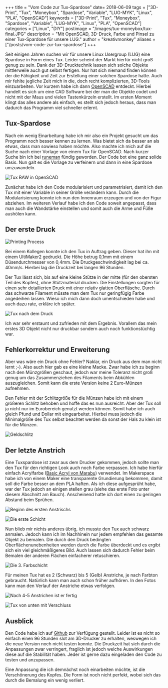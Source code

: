 +++
title = "Vom Code zur Tux-Spardose"
date= 2018-06-09
tags = ["3D-Print", "Tux", "Moneybox", "Spardose", "Variable", "LUG-MYK", "Linux", "PLA", "OpenSCAD"]
keywords = ["3D-Print", "Tux", "Moneybox", "Spardose", "Variable", "LUG-MYK", "Linux", "PLA", "OpenSCAD"]
categories = ["Linux", "DIY"]
postimage = "/images/tux-moneybox/tux-final.JPG"
description = "Mit OpenSCAD, 3D-Druck, Farbe und Pinsel zu einer Tux-Spardose für unsere LUG."
author = "kreativmonkey"
aliases = ["/posts/vom-code-zur-tux-spardose"]
+++

Seit einigen Jahren suchen wir für unsere Linux Usergroup (LUG) eine Spardose in Form eines Tux. Leider scheint der Markt hierfür nicht groß genug zu sein. Dank der 3D-Drucktechnik lassen sich solche Objekte mittlerweile auch gut selbst fertigen. Nur hat sich niemand finden können der die Fähigkeit und Zeit zur Erstellung einer solchen Spardose hatte. 
Auch mir fehlte jegliche Zeit mich in die, doch recht komplizierten, 3D-Tools einzuarbeiten. Vor kurzem habe ich dann [OpenSCAD](http://www.openscad.org/) entdeckt. Hierbei handelt es sich um eine CAD Software bei der man die Objekte codet und nicht mit der Maus und vielen Tastenkürzeln erstellt. Im ersten Moment klingt das alles andere als einfach, es stellt sich jedoch heraus, dass man dadurch das Programm viel schneller erlernt. 

## Tux-Spardose
Nach ein wenig Einarbeitung habe ich mir also ein Projekt gesucht um das Programm noch besser kennen zu lernen. Was bietet sich da besser an als etwas, dass man sowieso haben möchte. Also machte ich mich auf die Suche nach einer Vorlage von einem Tux für OpenSCAD. Nach kurzer Suche bin ich bei [runeman](http://www.runeman.org/3d/tux/) fündig geworden. Der Code bot eine ganz solide Basis. Nun galt es die Vorlage zu verfeinern und dann in eine Spardose umzuwandeln. 

![Tux RAW in OpenSCAD](/images/tux-moneybox/tux-openscad.png  "Tux in OpenSCAD")

Zunächst habe ich den Code modularisiert und parametrisiert, damit ich den Tux mit einer Variable in seiner Größe verändern kann. Durch die Modularisierung konnte ich nun den Innenraum erzeugen und von der Figur abziehen. Im weiteren Verlauf habe ich den Code soweit angepasst, dass man auch die Wandstärke einstellen und somit auch die Arme und Füße aushölen kann. 

## Der erste Druck

![Printing Process](/images/tux-moneybox/tux-print.gif  "Tux Printing Process")

Bei einem Kollegen konnte ich den Tux in Auftrag geben. Dieser hat ihn mit einem UltiMaker2 gedruckt. Die Höhe betrug 0,1mm mit einem Düsendurchmesser von 0,4mm. Die Druckgeschwindigkeit lag bei ca. 40mm/s. Hierbei lag die Druckzeit bei langen 96 Stunden. 

Der Tux lässt sich, bis auf eine kleine Stütze in der mitte (für den obersten Teil des Kopfes), ohne Stützmaterial drucken. Die Einstellungen sorgten für einen sehr detailierten Druck mit einer relativ glatten Oberfläsche. Durch das schwarze Filament müsste man dem Tux nur geringfügig Farbe angedeihen lassen. Wieso ich mich dann doch umentschieden habe und auch dazu rate, erkläre ich später.

![Tux nach dem Druck](/images/tux-moneybox/tux-after-3D-printing.JPG  "Tux nach dem Druck")

Ich war sehr erstaunt und zufrieden mit dem Ergebnis. Vorallem das mein erstes 3D Objekt nicht nur druckbar sondern auch noch funktionstüchtig war. 

## Fehlerkorrektur und Erweiterung
Aber was wäre ein Druck ohne Fehler? Naklar, ein Druck aus dem man nicht lernt ;-). Also auch hier gab es eine kleine Macke. Zwar habe ich zu beginn nach den Münzgrößen geschaut, jedoch war meine Toleranz nicht groß genug um das Zusammenziehen des Filaments beim Abkühlen auszugleichen. Somit kann die erste Version keine 2 Euro-Münzen aufnehmen.

Den Fehler mit der Schlitzgröße für die Münzen habe ich mit einem größeren Schlitz behoben und hoffe das es nun ausreicht. Aber der Tux soll ja nicht nur im Eurobereich genutzt werden können. Somit habe ich auch gleich Pfund und Dollar mit eingearbeitet. Hierbei muss jedoch die Minimalgröße des Tux selbst beachtet werden da sonst der Hals zu klein ist für die Münzen. 

![Geldschlitz](/images/tux-moneybox/tux-detail-head.JPG  "Geldschlutz")

## Der letzte Anstrich
Eine Tuxspardose ist zwar aus dem Drucker gekommen, jedoch sollte man den Tux für den richtigen Look auch noch Farbe verpassen. Ich habe hierfür einfach Acrylfarbe ([Basic Acryl von Marabu](https://amzn.to/2m2Fr7t)) verwendet. Im Makerspace habe ich von einem Maker eine transparente Grundierung bekommen, damit soll die Farbe besser an dem PLA haften. Als ich diese aufgesprüht habe, war der Tux jedoch an einigen stellen grau (siehe das erste Foto unter diesem Abschnitt am Bauch). Anscheinend hatte ich dort einen zu geringen Abstand beim Sprühen. 

![Beginn des ersten Anstrischs](/images/tux-moneybox/tux-begin-painting.jpg  "Beginn des ersten Anstrischs")

![Die erste Schicht](/images/tux-moneybox/tux-first-layer.jpg  "Die erste Schicht")

Nun blieb mir nichts anderes übrig, ich musste den Tux auch schwarz anmalen. Jedoch kann ich im Nachhinein nur jedem empfehlen das gesamte Objekt zu bemalen. Die durch den Druck bedingten Oberflächenunebenheiten werden durch die Farbe überdeckt und es ergibt sich ein viel gleichmäßigeres Bild. Auch lassen sich dadurch Fehler beim Bemalen der anderen Flächen einfacherer retuschieren. 

![Die 3. Farbschicht](/images/tux-moneybox/tux-3-layer.JPG  "Die 3. Farbschicht")

Für meinen Tux hat es 2 (Schwarz) bis 5 (Gelb) Anstriche, je nach Farbton gebraucht. Natürlich kann man auch schon früher aufhören. In den Fotos kann man den Verlauf der Anstriche etwas verfolgen.

![Nach 4-5 Anstrichen ist er fertig](/images/tux-moneybox/tux-final.JPG  "Nach 4-5 Farbschichten ist er fertig!")

![Tux von unten mit Verschluss](/images/tux-moneybox/tux-detail-bottom.JPG  "Tux von unten mit Verschluss")

## Ausblick
Den Code habe ich auf [Github](https://github.com/kreativmonkey/tux-moneybox) zur Verfügung gestellt. Leider ist es nicht so einfach einen 96 Stunden slot am 3D-Drucker zu erhalten, weswegen ich die neue Version noch nicht testen konnte. Die Druckzeit hat sich durch die Anpassungen zwar verringert, fraglich ist jedoch welche Auswirkungen diese auf die Stabilität haben. Jeder ist gerne dazu eingeladen den Code zu testen und anzupassen. 

Eine Anpassung die ich demnächst noch einarbeiten möchte, ist die Verschönerung des Kopfes. Die Form ist noch nicht perfekt, wobei sich das durch die Bemalung ein wenig verliert.
